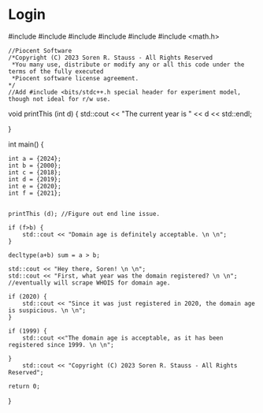 # Login
#include <iostream>
#include <fstream>
#include <vector>
#include <algorithm>
#include <functional>
#include <math.h>

    //Piocent Software
    /*Copyright (C) 2023 Soren R. Stauss - All Rights Reserved
     *You many use, distribute or modify any or all this code under the terms of the fully executed 
     *Piocent software license agreement.
    */ 
    //Add #include <bits/stdc++.h special header for experiment model, though not ideal for r/w use. 


void printThis (int d) {
    std::cout << "The current year is " << d << std::endl;

}

int main()
{

    int a = {2024};
    int b = {2000};
    int c = {2018};
    int d = {2019};
    int e = {2020};
    int f = {2021};
    

    printThis (d); //Figure out end line issue.

    if (f>b) {
        std::cout << "Domain age is definitely acceptable. \n \n";
    }

    decltype(a+b) sum = a > b;

    std::cout << "Hey there, Soren! \n \n";
    std::cout << "First, what year was the domain registered? \n \n";   //eventually will scrape WHOIS for domain age.
    
    if (2020) {
        std::cout << "Since it was just registered in 2020, the domain age is suspicious. \n \n";
    }

    if (1999) {
        std::cout <<"The domain age is acceptable, as it has been registered since 1999. \n \n";

    }
        std::cout << "Copyright (C) 2023 Soren R. Stauss - All Rights Reserved";

    return 0;
}
